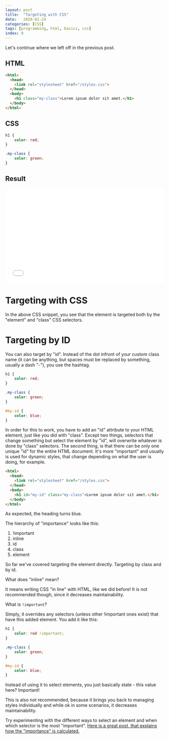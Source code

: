 ```yaml
---
layout: post
title:  "Targeting with CSS"
date:   2020-02-24
categories: [CSS]
tags: [programming, html, basics, css]
index: 0
---
```


Let's continue where we left off in the previous post.

## HTML

```html
<html>
  <head>
    <link rel="stylesheet" href="/styles.css">
  </head>
  <body>
    <h1 class="my-class">Lorem ipsum dolor sit amet.</h1>
  </body>
</html>
```

## CSS

```css
h1 {
    color: red;
}

.my-class {
    color: green;
}
```

## Result

<iframe width="100%" height="300" src="//jsfiddle.net/itshazy/0q851ghb/embedded/html,css,result/dark/" allowfullscreen="allowfullscreen" allowpaymentrequest frameborder="0"></iframe>

# Targeting with CSS

In the above CSS snippet, you see that the element is targeted both by the "element" and "class" CSS selectors.

# Targeting by ID

You can also target by "id". Instead of the dot infront of your custom class name (it can be anything, but spaces must be replaced by something, usually a dash "-"), you use the hashtag.

```css
h1 {
    color: red;
}

.my-class {
    color: green;
}

#my-id {
    color: blue;
}
```

In order for this to work, you have to add an "id" attribute to your HTML element, just like you did with "class". Except two things, selectors that change something but select the element by "id", will overwrite whatever is done by "class" selectors. The second thing, is that there can be only one unique "id" for the entire HTML document. It's more "important" and usually is used for dynamic styles, that change depending on what the user is doing, for example.

```html
<html>
  <head>
    <link rel="stylesheet" href="/styles.css">
  </head>
  <body>
    <h1 id="my-id" class="my-class">Lorem ipsum dolor sit amet.</h1>
  </body>
</html>
```

As expected, the heading turns blue. 

The hierarchy of "importance" looks like this:

1. !important
2. inline
3. id
4. class
5. element

So far we've covered targeting the element directly. Targeting by class and by id. 

What does "inline" mean? 

It means writing CSS "in line" with HTML, like we did before! It is not recommended though, since it decreases maintainability.

What is `!important`?

 Simply, it overrides any selectors (unless other !important ones exist) that have this added element. You add it like this:

```css
h1 {
    color: red !important;
}

.my-class {
    color: green;
}

#my-id {
    color: blue;
}
```

Instead of using it to select elements, you just basically state - this value here? Important! 

This is also not recommended, because it brings you back to managing styles individually and while ok in some scenarios, it decreases maintainability. 

Try experimenting with the different ways to select an element and when which selector is the most "important". [Here is a great post, that explains how the "importance" is calculated.](https://css-tricks.com/specifics-on-css-specificity/#article-header-id-0)
